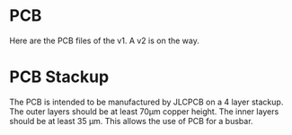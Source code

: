 # PCB
Here are the PCB files of the v1.
A v2 is on the way.

# PCB Stackup
The PCB is intended to be manufactured by JLCPCB on a 4 layer stackup.
The outer layers should be at least 70µm copper height.
The inner layers should be at least 35 µm.
This allows the use of PCB for a busbar.
